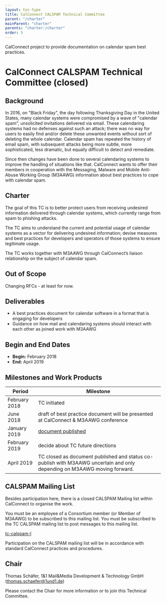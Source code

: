 ```yaml
---
layout: toc-type
title: CalConnect CALSPAM Technical Committee
parent: "/charter"
mainParent: "charter"
parents: "charter:/charter"
order: 5
---
```


CalConnect project to provide documentation on calendar spam best practices.

# CalConnect CALSPAM Technical Committee (closed)

## Background

In 2016, on "Black Friday", the day following Thanksgiving Day in the United States, many calendar systems were compromised by a wave of "calendar spam", unsolicited invitations delivered via email. These calendaring systems had no defenses against such an attack; there was no way for users to easily find and/or delete these unwanted events without sort of deleting the whole calendar. Calendar spam has repeated the history of email spam, with subsequent attacks being more subtle, more sophisticated, less dramatic, but equally difficult to detect and remediate.

Since then changes have been done to several calendaring systems to improve the handling of situations like that. CalConnect wants to offer their members in cooperation with the Messaging, Malware and Mobile Anti-Abuse Working Group (M3AAWG) information about best practices to cope with calendar spam.

## Charter

The goal of this TC is to better protect users from receiving undesired information delivered through calendar systems, which currently range from spam to phishing attacks.

The TC aims to understand the current and potential usage of calendar systems as a vector for delivering undesired information; devise measures and best practices for developers and operators of those systems to ensure legitimate usage.

The TC works together with M3AAWG through CalConnect’s liaison relationship on the subject of calendar spam.

## Out of Scope 

Changing RFCs - at least for now.
 
## Deliverables

* A best practices document for calendar software in a format that is engaging for developers
* Guidance on how mail and calendaring systems should interact with each other as joined work with M3AAWG

## Begin and End Dates

* **Begin:** February 2018
* **End:** April 2019

## Milestones and Work Products

| Period | Milestone |
| --- | --- |
| February 2018 |	TC initiated |
| June 2018 | draft of best practice document will be presented at CalConnect & M3AAWG conference |
| January 2019 | [document published](https://standards.calconnect.org/csd/cc-18003.html) |
| February 2019 | decide about TC future directions |
| April 2019 | TC closed as document published and status co-publish with M3AAWG uncertain and only depending on M3AAWG moving forward. |

## CALSPAM Mailing List

Besides participation here, there is a closed CALSPAM Mailing list within CalConnect to organise the work.

You must be an employee of a Consortium member (or Member of M3AAWG) to be subscribed to this mailing list.
You must be subscribed to the TC CALSPAM mailing list to post messages to this mailing list.

[tc-calspam-l](mailto:tc-calspam-l@lists.calconnect.org)

Participation on the CALSPAM mailing list will be in accordance with standard CalConnect practices and procedures.

## Chair 

Thomas Schäfer, 1&1 Mail&Media Development & Technology GmbH ([thomas.schaefer@1und1.de](mailto:thomas.schaefer@1und1.de))

Please contact the Chair for more information or to join this Technical Committee.
